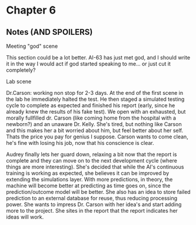 # Chapter 6
## Notes (AND SPOILERS)

Meeting "god" scene

This section could be a lot better. AI-63 has just met god, and I should write it in the way I would act if god started speaking to me... or just cut it completely? 

Lab scene 

Dr.Carson: working non stop for 2-3 days. At the end of the first scene in the lab he immediately halted the test. He then staged a simulated testing cycle to complete as expected and finished his report (early, since he already knew the results of his fake test). We open with an exhausted, but morally fullfilled dr. Carson (like coming home from the hospital with a newborn?) and an unaware Dr. Kelly. She's tired, but nothing like Carson and this makes her a bit worried about him, but feel better about her self. Thats the price you pay for genius I suppose. Carson wants to come clean, he's fine with losing his job, now that his conscience is clear. 

Audrey finally lets her guard down, relaxing a bit now that the report is complete and they can move on to the next development cycle (where things are more interesting). She's decided that while the AI's continuous training is working as expected, she believes it can be improved by extending the simulations layer. With more predictions, in theory, the machine will become better at predicting as time goes on, since the prediction/outcome model will be better. She also has an idea to store failed prediction to an external database for reuse, thus reducing processing power. She wants to impress Dr. Carson with her idea's and start adding more to the project. She sites in the report that the report indicates her ideas will work.

